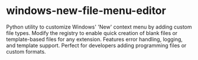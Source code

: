 # windows-new-file-menu-editor
Python utility to customize Windows' 'New' context menu by adding custom file types. Modify the registry to enable quick creation of blank files or template-based files for any extension. Features error handling, logging, and template support. Perfect for developers adding programming files or custom formats.
